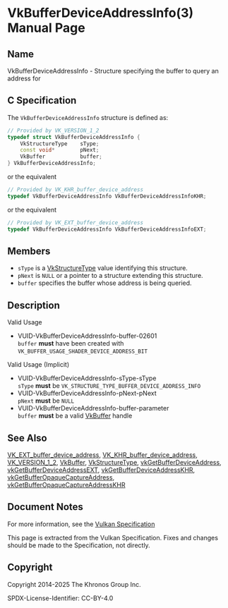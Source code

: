 # VkBufferDeviceAddressInfo(3) Manual Page

## Name

VkBufferDeviceAddressInfo - Structure specifying the buffer to query an address for



## [](#_c_specification)C Specification

The `VkBufferDeviceAddressInfo` structure is defined as:

```c++
// Provided by VK_VERSION_1_2
typedef struct VkBufferDeviceAddressInfo {
    VkStructureType    sType;
    const void*        pNext;
    VkBuffer           buffer;
} VkBufferDeviceAddressInfo;
```

or the equivalent

```c++
// Provided by VK_KHR_buffer_device_address
typedef VkBufferDeviceAddressInfo VkBufferDeviceAddressInfoKHR;
```

or the equivalent

```c++
// Provided by VK_EXT_buffer_device_address
typedef VkBufferDeviceAddressInfo VkBufferDeviceAddressInfoEXT;
```

## [](#_members)Members

- `sType` is a [VkStructureType](https://registry.khronos.org/vulkan/specs/latest/man/html/VkStructureType.html) value identifying this structure.
- `pNext` is `NULL` or a pointer to a structure extending this structure.
- `buffer` specifies the buffer whose address is being queried.

## [](#_description)Description

Valid Usage

- [](#VUID-VkBufferDeviceAddressInfo-buffer-02601)VUID-VkBufferDeviceAddressInfo-buffer-02601  
  `buffer` **must** have been created with `VK_BUFFER_USAGE_SHADER_DEVICE_ADDRESS_BIT`

Valid Usage (Implicit)

- [](#VUID-VkBufferDeviceAddressInfo-sType-sType)VUID-VkBufferDeviceAddressInfo-sType-sType  
  `sType` **must** be `VK_STRUCTURE_TYPE_BUFFER_DEVICE_ADDRESS_INFO`
- [](#VUID-VkBufferDeviceAddressInfo-pNext-pNext)VUID-VkBufferDeviceAddressInfo-pNext-pNext  
  `pNext` **must** be `NULL`
- [](#VUID-VkBufferDeviceAddressInfo-buffer-parameter)VUID-VkBufferDeviceAddressInfo-buffer-parameter  
  `buffer` **must** be a valid [VkBuffer](https://registry.khronos.org/vulkan/specs/latest/man/html/VkBuffer.html) handle

## [](#_see_also)See Also

[VK\_EXT\_buffer\_device\_address](https://registry.khronos.org/vulkan/specs/latest/man/html/VK_EXT_buffer_device_address.html), [VK\_KHR\_buffer\_device\_address](https://registry.khronos.org/vulkan/specs/latest/man/html/VK_KHR_buffer_device_address.html), [VK\_VERSION\_1\_2](https://registry.khronos.org/vulkan/specs/latest/man/html/VK_VERSION_1_2.html), [VkBuffer](https://registry.khronos.org/vulkan/specs/latest/man/html/VkBuffer.html), [VkStructureType](https://registry.khronos.org/vulkan/specs/latest/man/html/VkStructureType.html), [vkGetBufferDeviceAddress](https://registry.khronos.org/vulkan/specs/latest/man/html/vkGetBufferDeviceAddress.html), [vkGetBufferDeviceAddressEXT](https://registry.khronos.org/vulkan/specs/latest/man/html/vkGetBufferDeviceAddressEXT.html), [vkGetBufferDeviceAddressKHR](https://registry.khronos.org/vulkan/specs/latest/man/html/vkGetBufferDeviceAddressKHR.html), [vkGetBufferOpaqueCaptureAddress](https://registry.khronos.org/vulkan/specs/latest/man/html/vkGetBufferOpaqueCaptureAddress.html), [vkGetBufferOpaqueCaptureAddressKHR](https://registry.khronos.org/vulkan/specs/latest/man/html/vkGetBufferOpaqueCaptureAddressKHR.html)

## [](#_document_notes)Document Notes

For more information, see the [Vulkan Specification](https://registry.khronos.org/vulkan/specs/latest/html/vkspec.html#VkBufferDeviceAddressInfo)

This page is extracted from the Vulkan Specification. Fixes and changes should be made to the Specification, not directly.

## [](#_copyright)Copyright

Copyright 2014-2025 The Khronos Group Inc.

SPDX-License-Identifier: CC-BY-4.0